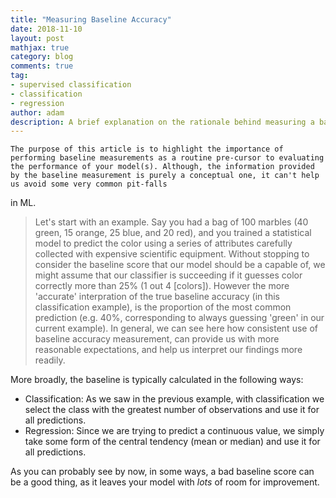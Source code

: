 ```yaml
---
title: "Measuring Baseline Accuracy"
date: 2018-11-10
layout: post
mathjax: true
category: blog
comments: true
tag:
- supervised classification
- classification
- regression
author: adam
description: A brief explanation on the rationale behind measuring a baseline accuracy score.
---
```


	The purpose of this article is to highlight the importance of performing baseline measurements as a routine pre-cursor to evaluating the performance of your model(s). Although, the information provided by the baseline measurement is purely a conceptual one, it can't help us avoid some very common pit-falls
in ML.

>Let's start with an example. Say you had a bag of 100 marbles (40 green, 15 orange, 25 blue, and 20 red), and you trained a statistical model to predict the color using a series of attributes carefully collected with expensive scientific equipment. 
>Without stopping to consider the baseline score that our model should be a capable of, we might assume that our classifier is succeeding if it guesses color correctly more than 25% (1 out 4 [colors]).
>However the more 'accurate' interpration of the true baseline accuracy (in this classification example), is the proportion of the most common prediction (e.g. 40%, corresponding to always guessing 'green' in our current example). 
>In general, we can see here how consistent use of baseline accuracy measurement, can provide us with more reasonable expectations, and help us interpret our findings more readily.

More broadly, the baseline is typically calculated in the following ways:
- Classification: As we saw in the previous example, with classification we select the class with the greatest number of observations and use it for all predictions. 
- Regression: Since we are trying to predict a continuous value, we simply take some form of the central tendency (mean or median) and use it for all predictions.

As you can probably see by now, in some ways, a bad baseline score can be a good thing, as it leaves your model with _lots_ of room for improvement.

